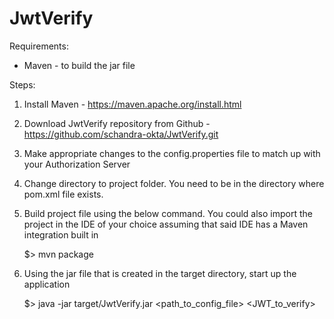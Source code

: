 # JwtVerify

Requirements:

* Maven - to build the jar file


Steps:

1. Install Maven - https://maven.apache.org/install.html

2. Download JwtVerify repository from Github - https://github.com/schandra-okta/JwtVerify.git

3. Make appropriate changes to the config.properties file to match up with
   your Authorization Server

3. Change directory to project folder. You need to be in the directory where pom.xml file
   exists.

4. Build project file using the below command. You could also import the project in the IDE of
   your choice assuming that said IDE has a Maven integration built in
	
	$> mvn package

5. Using the jar file that is created in the target directory, start up the application

	$> java -jar target/JwtVerify.jar <path_to_config_file> <JWT_to_verify>
